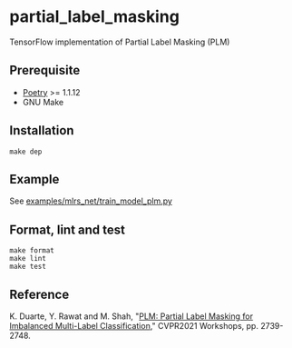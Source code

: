 # partial_label_masking
TensorFlow implementation of Partial Label Masking (PLM)

## Prerequisite
* [Poetry](https://python-poetry.org/) >= 1.1.12
* GNU Make

## Installation
```shell
make dep
```

## Example
See [examples/mlrs_net/train_model_plm.py](examples/mlrs_net/train_model_plm.py)

## Format, lint and test
```shell
make format
make lint
make test
```

## Reference
K. Duarte, Y. Rawat and M. Shah, "[PLM: Partial Label Masking for Imbalanced Multi-Label Classification](https://openaccess.thecvf.com/content/CVPR2021W/LLID/html/Duarte_PLM_Partial_Label_Masking_for_Imbalanced_Multi-Label_Classification_CVPRW_2021_paper.html)," CVPR2021 Workshops, pp. 2739-2748.
